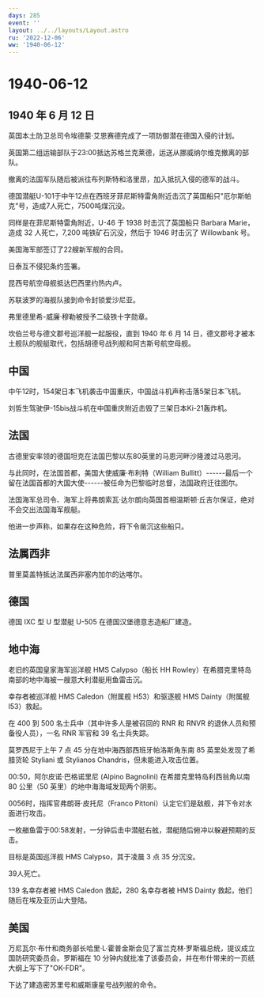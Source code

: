 ```yaml
---
days: 285
event: ''
layout: ../../layouts/Layout.astro
ru: '2022-12-06'
ww: '1940-06-12'
---
```


# 1940-06-12

## 1940 年 6 月 12 日

英国本土防卫总司令埃德蒙·艾恩赛德完成了一项防御潜在德国入侵的计划。

英国第二组运输部队于23:00抵达苏格兰克莱德，运送从挪威纳尔维克撤离的部队。

撤离的法国军队随后被派往布列斯特和洛里昂，加入抵抗入侵的德军的战斗。

德国潜艇U-101于中午12点在西班牙菲尼斯特雷角附近击沉了英国船只"厄尔斯帕克"号，造成7人死亡，7500吨煤沉没。

同样是在菲尼斯特雷角附近，U-46 于 1938 时击沉了英国船只 Barbara
Marie，造成 32 人死亡，7,200 吨铁矿石沉没，然后于 1946 时击沉了
Willowbank 号。

美国海军部签订了22艘新军舰的合同。

日泰互不侵犯条约签署。

昆西号航空母舰抵达巴西里约热内卢。

苏联波罗的海舰队接到命令封锁爱沙尼亚。

弗里德里希-威廉·穆勒被授予二级铁十字勋章。

坎伯兰号与德文郡号巡洋舰一起服役，直到 1940 年 6 月 14
日，德文郡号才被本土舰队的舰艇取代，包括胡德号战列舰和阿古斯号航空母舰。

## 中国

中午12时，154架日本飞机袭击中国重庆，中国战斗机声称击落5架日本飞机。

刘哲生驾驶伊-15bis战斗机在中国重庆附近击毁了三架日本Ki-21轰炸机。

## 法国

古德里安率领的德国坦克在法国巴黎以东80英里的马恩河畔沙隆渡过马恩河。

与此同时，在法国首都，美国大使威廉·布利特（William
Bullitt）------最后一个留在法国首都的大国大使------被任命为巴黎临时总督，法国政府迁往图尔。

法国海军总司令、海军上将弗朗索瓦·达尔朗向英国首相温斯顿·丘吉尔保证，绝对不会交出法国海军舰艇。

他进一步声称，如果存在这种危险，将下令凿沉这些船只。

## 法属西非

普里莫盖特抵达法属西非塞内加尔的达喀尔。

## 德国

德国 IXC 型 U 型潜艇 U-505 在德国汉堡德意志造船厂建造。

## 地中海

老旧的英国皇家海军巡洋舰 HMS Calypso（船长 HH
Rowley）在希腊克里特岛南部的地中海被一艘意大利潜艇用鱼雷击沉。

幸存者被巡洋舰 HMS Caledon（附属舰 H53）和驱逐舰 HMS Dainty（附属舰
I53）救起。

在 400 到 500 名士兵中（其中许多人是被召回的 RNR 和 RNVR
的退休人员和预备役人员），一名 RNR 军官和 39 名士兵失踪。

莫罗西尼于上午 7 点 45 分在地中海西部西班牙帕洛斯角东南 85
英里处发现了希腊货轮 Styliani 或 Stylianos
Chandris，但未能进入攻击位置。

00:50，阿尔皮诺·巴格诺里尼 (Alpino Bagnolini) 在希腊克里特岛利西翁角以南
80 公里（50 英里）的地中海海域发现两个阴影。

0056时，指挥官弗朗哥·皮托尼（Franco
Pittoni）认定它们是敌舰，并下令对水面进行攻击。

一枚艏鱼雷于00:58发射，一分钟后击中潜艇右舷，潜艇随后俯冲以躲避预期的反击。

目标是英国巡洋舰 HMS Calypso，其于凌晨 3 点 35 分沉没。

39人死亡。

139 名幸存者被 HMS Caledon 救起，280 名幸存者被 HMS Dainty
救起，他们随后在埃及亚历山大登陆。

## 美国

万尼瓦尔·布什和商务部长哈里·L·霍普金斯会见了富兰克林·罗斯福总统，提议成立国防研究委员会。罗斯福在
10 分钟内就批准了该委员会，并在布什带来的一页纸大纲上写下了"OK-FDR"。

下达了建造密苏里号和威斯康星号战列舰的命令。